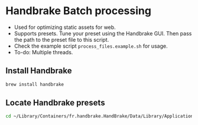 # Handbrake Batch processing

- Used for optimizing static assets for web.
- Supports presets. Tune your preset using the Handbrake GUI. Then pass the path to the preset file to this script.
- Check the example script `process_files.example.sh` for usage.
- To-do: Multiple threads.

## Install Handbrake

```bash
brew install handbrake
```

## Locate Handbrake presets

```bash
cd ~/Library/Containers/fr.handbrake.HandBrake/Data/Library/Application\ Support/HandBrake/UserPresets.json
```
